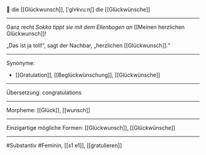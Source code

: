 🔴 die [[Glückwunsch]], [ˈglʏkvuːnʃ]
die [[Glückwünsche]]

---

Ganz recht *Sokka tippt sie mit dem Ellenbogen an* [[Meinen herzlichen Glückwunsch]]!

„Das ist ja toll!“, sagt der Nachbar, „herzlichen [[Glückwunsch]].“

---

Synonyme:

- [[Gratulation]], [[Beglückwünschung]], [[Glückwünsche]]

---

Übersetzung: congratulations

---

Morpheme:
[[Glück]], [[wunsch]]

---

Einzigartige mögliche Formen: [[Glückwunsch]], [[Glückwünsche]]

---

#Substantiv #Feminin, [[s1 e1]], [[gratulieren]]
